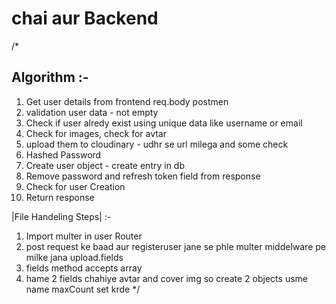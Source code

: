 # chai aur Backend 

/*
## Algorithm :-
1. Get user details from frontend req.body postmen
2. validation user data - not empty
3. Check if user alredy exist using unique data like username or email
4. Check for images, check for avtar
5. upload them to cloudinary - udhr se url milega and some check
6. Hashed Password
7. Create user object - create entry in db
8. Remove password and refresh token field from response
9. Check for user Creation
10. Return response

|File Handeling Steps| :-
1. Import multer in user Router
2. post request ke baad aur registeruser jane se phle multer middelware pe milke jana upload.fields
3. fields method accepts array
4. hame 2 fields chahiye avtar and cover img so create 2 objects usme name maxCount set krde
*/
